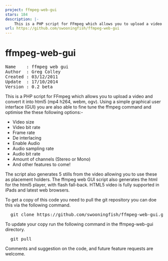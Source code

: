 ```yaml
---
project: ffmpeg-web-gui
stars: 184
description: |-
    This is a PHP script for FFmpeg which allows you to upload a video and convert it into html5 (mp4 h264, webm, ogv)
url: https://github.com/swooningfish/ffmpeg-web-gui
---
```


ffmpeg-web-gui
==============
<pre>
Name    : ffmpeg web gui
Author  : Greg Colley
Created : 03/12/2011
Update  : 17/10/2014
Version : 0.2 beta
</pre>

This is a PHP script for FFmpeg which allows you to upload a video and convert it into html5 (mp4 h264, webm, ogv). Using a simple graphical user interface (GUI) you are also able to fine tune the ffmpeg command and optimise the these following options:-

* Video size
* Video bit rate
* Frame rate
* De interlacing
* Enable Audio
* Audio sampling rate
* Audio bit rate
* Amount of channels (Stereo or Mono)
* And other features to come!

The script also generates 5 stills from the video allowing you to use these as placement holders. The ffmpeg web GUI script also generates the html for the html5 player, with flash fall-back. HTML5 video is fully supported in iPads and latest web browsers.

To get a copy of this code you need to pull the git repository you can doe this via the following command.
<pre>
  git clone https://github.com/swooningfish/ffmpeg-web-gui.git
</pre>

To update your copy run the following command in the ffmpeg-web-gui directory.
<pre>
  git pull
</pre>

Comments and suggestion on the code, and future feature requests are welcome.



